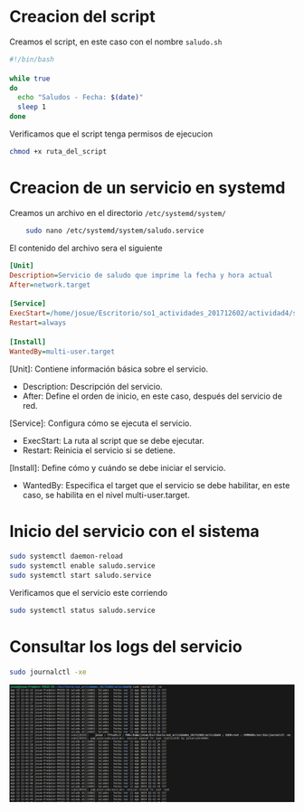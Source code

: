 # Creacion del script
Creamos el script, en este caso con el nombre `saludo.sh`
```bash
#!/bin/bash

while true
do
  echo "Saludos - Fecha: $(date)"
  sleep 1
done

```
Verificamos que el script tenga permisos de ejecucion
```bash
chmod +x ruta_del_script
```

# Creacion de un servicio en systemd
Creamos un archivo en el directorio `/etc/systemd/system/`
```bash
    sudo nano /etc/systemd/system/saludo.service
```
El contenido del archivo sera el siguiente
```ini
[Unit]
Description=Servicio de saludo que imprime la fecha y hora actual
After=network.target

[Service]
ExecStart=/home/josue/Escritorio/so1_actividades_201712602/actividad4/saludo.sh
Restart=always

[Install]
WantedBy=multi-user.target
```
[Unit]: Contiene información básica sobre el servicio.
* Description: Descripción del servicio.
* After: Define el orden de inicio, en este caso, después del servicio de red.

[Service]: Configura cómo se ejecuta el servicio.
* ExecStart: La ruta al script que se debe ejecutar.
* Restart: Reinicia el servicio si se detiene.

[Install]: Define cómo y cuándo se debe iniciar el servicio.
* WantedBy: Especifica el target que el servicio se debe habilitar, en este caso, se habilita en el nivel multi-user.target.

# Inicio del servicio con el sistema
```bash
sudo systemctl daemon-reload
sudo systemctl enable saludo.service
sudo systemctl start saludo.service
```

Verificamos que el servicio este corriendo
```bash
sudo systemctl status saludo.service
```

# Consultar los logs del servicio
```bash
sudo journalctl -xe
```
![alt text](logs.png)